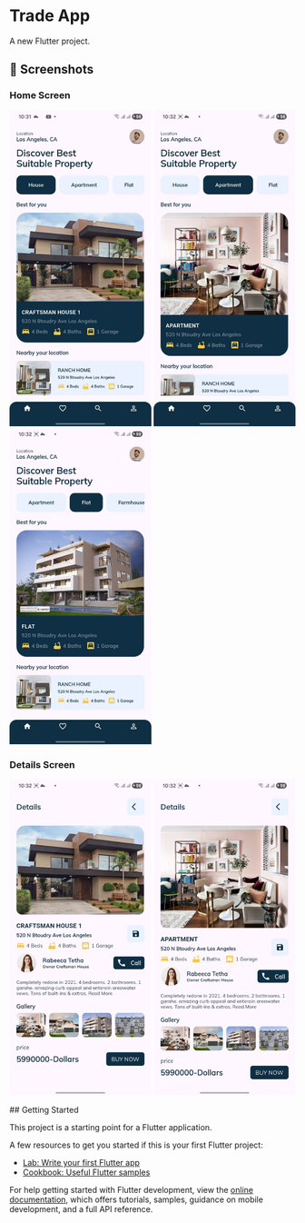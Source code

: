 # Trade App

A new Flutter project.
## 📱 Screenshots  

### Home Screen  
<p float="left">
  <img src="screenshots/1.jpeg" alt="Home Screen 1" width="250"/>
  <img src="screenshots/2.jpeg" alt="Home Screen 2" width="250"/>
  <img src="screenshots/3.jpeg" alt="Home Screen 3" width="250"/>
</p>

### Details Screen  
<p float="left">
  <img src="screenshots/5.jpeg" alt="Details Screen 1" width="250"/>
  <img src="screenshots/6.jpeg" alt="Details Screen 2" width="250"/>
</p>
## Getting Started

This project is a starting point for a Flutter application.

A few resources to get you started if this is your first Flutter project:

- [Lab: Write your first Flutter app](https://docs.flutter.dev/get-started/codelab)
- [Cookbook: Useful Flutter samples](https://docs.flutter.dev/cookbook)

For help getting started with Flutter development, view the
[online documentation](https://docs.flutter.dev/), which offers tutorials,
samples, guidance on mobile development, and a full API reference.
